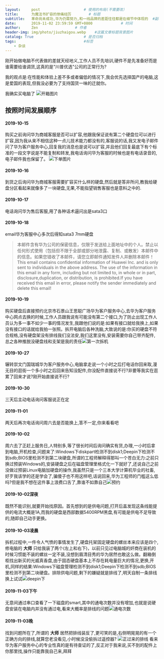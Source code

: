 ```yaml
---
layout:     post                    # 使用的布局(不需要改）
title:      为魔法书扩容的惨痛经历        # 标题
subtitle:   革命尚未成功,华为仍需努力,和一线品牌的差距往往都是在细节中体现的  #副标题
date:       2019-11-02 23:59:59 GMT+0800             # 时间
author:     Zen                 # 作者
header-img: img/photo/jiuzhaigou.webp    #这篇文章标题背景图片
catalog: True                       # 是否归档
tags:                               #标签
    - 杂谈
---
```


刚开始做电脑不代表做的差就天经地义,工作人员不先培训,硬件不是先准备好而是谁需要给谁调货,这真的是"川普优选"公司的正常行为?

我的观点是:在性能和体验上差不多或者偏低的情况下,我会优先选择国产的电脑,这是爱国的表现,但我没必要为了支持国货一味的迁就你。

我确实买电脑了
![开箱图片](https://s2.ax1x.com/2019/11/03/KXEqKK.jpg)


## 按照时间发展顺序
#### 2019-10-15
购买之前询问华为商城客服是否可以扩容,他跟我保证说有第二个硬盘位可以进行扩容,因为我从来不相信这种一点儿技术能力都没有的,客服说的话,我又发电子邮件问了华为客户服务中心,回复我的消息也是说可以扩容,并且他们回复最底下有个标准的一段文字说是不能复制和转发,我电话询问华为客服的时候也是有电话录音的,电子邮件我也保留了。
![下单图片](https://s2.ax1x.com/2019/11/03/KXET81.jpg "华为商城购买")
#### 2019-10-16
到货之后询问华为商城客服需要扩容买什么样的硬盘,然后就是答非所问,教我给硬盘分区看起来就像多了一块硬盘,无果,不能指望销售客服也是意料之中的.
#### 2019-10-17
电话询问华为售后客服,用了各种话术逼问出是sata3口
#### 2019-10-18
email华为客服中心多次后得知sata3 7mm硬盘
>本邮件含有华为公司的保密信息，仅限于发送给上面地址中的个人。禁止以任何形式使用（包括但不限于全部或部分地泄露、复制、或散发）本邮件中的信息。如果您错收了本邮件，请您立即邮件通知发件人并删除本邮件！
This email contains confidential information of Huawei Inc. and is only sent to individuals in the above address. The use of the information in this email in any form, including but not limited to, in whole or in part, disclosure,duplication, or distribution, is prohibited.If you have received this email in error, please notify the sender immediately and delete this email!

#### 2019-10-19
购买硬盘后直接预约北京市石景山王思聪广场华为客户服务中心,去华为客户服务中心网点去换的时候,工作人员跟我说有可能没有第二个接口,为了防止出现工作人员认为多一事不如少一事的情况发生,我跟他们说的是:如果有接口就给我换上,如果没有接口的话就给我拍一张照。拆开电脑后各种洗脑,大致说的是:你买的硬盘不符合规格,没有硬盘架没有排线我们没法安,我们这里没有,安装需要你自己带齐配件,总之各种推脱没硬盘线和支架是我的责任![第一次拆机](https://s2.ax1x.com/2019/11/03/KXEoCR.jpg "在第二个接口还没有安装之前这里是被垫起来的")
#### 2019-10-27
辗转崇文门国瑞城华为客户服务中心,电脑拿走说一个小时之后打电话你回来取,漫无目的逛街一个多小时之后回来告知没配件,你没配件直接说不行?非要等我实在逛累了回来才说?刚开始直接说不行?
#### 2019-10-30
三天后主动电话询问客服说正在定
#### 2019-11-01
两天后再次电话询问周六去是否能换上,答不一定,你来看看吧
#### 2019-10-02
周六去了正赶上服务日,人特别多,等了很长时间后询问确实有货,办理,一小时后拿到电脑,开机检查,问题来了:Windows下diskpart检测不到disk1;Deepin下检测不到sdb;BIOS里检测不到第二块硬盘,所谓的工程师解释得那叫一个苍白无力:之前只换过预装Windows的,安装硬盘之后在磁盘管理里格式化一下就好了,还说自己之前没做过预装Linux电脑加硬盘的操作,我虽然只是一个三本大学计算机毕业的社畜,好歹我该学的还是学会了,骗傻子也不用这样吧,话说回来,华为工程师的门槛这么低吗?但是我不想在这件事上浪费口舌了,靠谁不如靠自己![预约](https://s2.ax1x.com/2019/11/03/KXEHv6.jpg "四次预约,而且电脑是R7,不知为什么这种小错误都要犯")
#### 2019-10-02深夜
既然不能识别,就要开始找原因。首先想到的是供电问题,打开后盖发现这条线能提供的电流大概是1A,而我的硬盘是西部数据5400RPM黑盘,有可能是供电不足导致的,随即自己动手更换。
#### 2019-10-03凌晨
拆机过程中,一件令人气愤的事情发生了,硬盘托架固定硬盘的螺丝本来应该是四个,修电脑的 **大师** 只给我装了两个(左上和右下)，以前只见过电脑城的奸商在装机的时候习惯能不装的螺丝一定不装,没想到眉清目秀的华为居然也敢这么做。翻箱倒柜找出新买的光威真香盘,由于固态硬盘基本上不存在耗电量巨大的情况,更换,开机,同样的结果:Windows下磁盘管理检测不到disk1;Deepin下检测不到sdb;BIOS里检测不到第二块硬盘。排除供电问题,剩下的嫌疑就是排线了,明天自制一条排线换上试试![deepin下](https://s2.ax1x.com/2019/11/03/KXE7gx.jpg)
#### 2019-11-03下午
无意间通过串口查看了一下磁盘的smart,其中的通电次数并没有增加,也就是说硬盘安装在电脑内并没有通过电,看来大概率是排线的问题![通电次数](https://s2.ax1x.com/2019/11/03/KXE559.jpg)
#### 2019-11-03晚
找到问题所在了,所谓的 **大师** 居然把排线装反了,更可笑的是,右侧明晃晃的有一个正确方向的排线,就算您老没看见,小时候没没偷拆过遥控器?
![正过来的排线](https://s2.ax1x.com/2019/11/03/KXGn7n.jpg)
看来华为客户服务中心的专业性真的是有待查证的了,反正对于我来说,买不到的配件上你那里找,操作只能靠我自己来,拜拜
